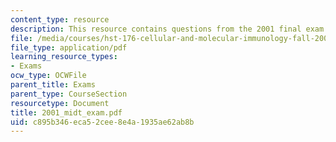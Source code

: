 ```yaml
---
content_type: resource
description: This resource contains questions from the 2001 final exam.
file: /media/courses/hst-176-cellular-and-molecular-immunology-fall-2005/c895b346eca52cee8e4a1935ae62ab8b_2001_midt_exam.pdf
file_type: application/pdf
learning_resource_types:
- Exams
ocw_type: OCWFile
parent_title: Exams
parent_type: CourseSection
resourcetype: Document
title: 2001_midt_exam.pdf
uid: c895b346-eca5-2cee-8e4a-1935ae62ab8b
---
```

